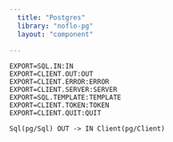 ```yaml
---
  title: "Postgres"
  library: "noflo-pg"
  layout: "component"

---
```


    EXPORT=SQL.IN:IN
    EXPORT=CLIENT.OUT:OUT
    EXPORT=CLIENT.ERROR:ERROR
    EXPORT=CLIENT.SERVER:SERVER
    EXPORT=SQL.TEMPLATE:TEMPLATE
    EXPORT=CLIENT.TOKEN:TOKEN
    EXPORT=CLIENT.QUIT:QUIT
    
    Sql(pg/Sql) OUT -> IN Client(pg/Client)
    
